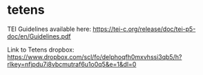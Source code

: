 # tetens

TEI Guidelines available here: https://tei-c.org/release/doc/tei-p5-doc/en/Guidelines.pdf

Link to Tetens dropbox: https://www.dropbox.com/scl/fo/delphoqfh0mxvhssi3qb5/h?rlkey=nfjpdu7i8vbcmutraf6u1o0q5&e=1&dl=0

